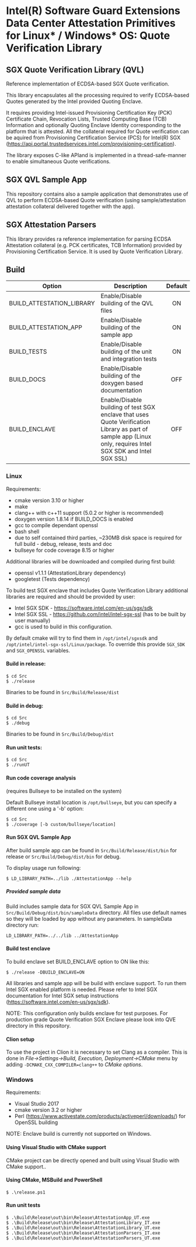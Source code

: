 Intel(R) Software Guard Extensions Data Center Attestation Primitives for Linux* / Windows* OS: Quote Verification Library
================================================

## SGX Quote Verification Library (QVL)

Reference implementation of ECDSA-based SGX Quote verification.

This library encapsulates all the processing required to verify ECDSA-based Quotes generated by the Intel provided Quoting Enclave.

It requires providing Intel-issued Provisioning Certification Key (PCK) Certificate Chain, Revocation Lists, Trusted Computing Base (TCB) Information and optionally Quoting Enclave Identity corresponding to the platform that is attested. All the collateral required for Quote verification can be aquired from Provisioning Certification Service (PCS) for Intel(R) SGX (https://api.portal.trustedservices.intel.com/provisioning-certification).

The library exposes C-like APIand is implemented in a thread-safe-manner to enable simultaneous Quote verifications.

## SGX QVL Sample App
This repository contains also a sample application that demonstrates use of QVL to perform ECDSA-based Quote verification (using sample/attestation attestation collateral delivered together with the app).

## SGX Attestation Parsers
This library provides ra reference implementation for parsing ECDSA Attestation collateral (e.g. PCK certificates, TCB Information) provided by Provisioning Certification Service. It is used by Quote Verification Library.

## Build
| Option | Description | Default |
| ----- | ----- | :-----: |
| BUILD_ATTESTATION_LIBRARY | Enable/Disable building of the QVL files | ON |
| BUILD_ATTESTATION_APP | Enable/Disable building of the sample app | ON |
| BUILD_TESTS | Enable/Disable building of the unit and integration tests | ON |
| BUILD_DOCS | Enable/Disable building of the doxygen based documentation | OFF |
| BUILD_ENCLAVE | Enable/Disable building of test SGX enclave that uses Quote Verification Library as part of sample app (Linux only, requires Intel SGX SDK and Intel SGX SSL) | OFF |

### Linux
Requirements:

* cmake version 3.10 or higher
* make
* clang++ with c++11 support (5.0.2 or higher is recommended)
* doxygen version 1.8.14 if BUILD_DOCS is enabled
* gcc to compile dependant openssl
* bash shell
* due to self contained third parties, ~230MB disk space is required for full build - debug, release, tests and doc
* bullseye for code coverage 8.15 or higher

Additional libraries will be downloaded and compiled during first build:

* openssl v1.1.1 (AttestationLibrary dependency)
* googletest (Tests dependency)

To build test SGX enclave that includes Quote Verification Library additional libraries are required and should be provided by user:

* Intel SGX SDK - https://software.intel.com/en-us/sgx/sdk
* Intel SGX SSL - https://github.com/intel/intel-sgx-ssl (has to be built by user manually)
* gcc is used to build in this configuration.

By default cmake will try to find them in `/opt/intel/sgxsdk` and `/opt/intel/intel-sgx-ssl/Linux/package`. To override this provide `SGX_SDK` and `SGX_OPENSSL` variables.

#### Build in release:
````
$ cd Src
$ ./release
````

Binaries to be found in `Src/Build/Release/dist`

#### Build in debug:

````
$ cd Src
$ ./debug
````

Binaries to be found in `Src/Build/Debug/dist`

#### Run unit tests:

````
$ cd Src
$ ./runUT
````

#### Run code coverage analysis
(requires Bullseye to be installed on the system)

Default Bullseye install location is `/opt/bullseye`, but you can specify a different one using a '-b' option:

````
$ cd Src
$ ./coverage [-b custom/bullseye/location]
````

#### Run SGX QVL Sample App
After build sample app can be found in `Src/Build/Release/dist/bin` for release or `Src/Build/Debug/dist/bin` for debug.

To display usage run following:

````
$ LD_LIBRARY_PATH=../lib ./AttestationApp --help
````
##### Provided sample data
Build includes sample data for SGX QVL Sample App in `Src/Build/Debug/dist/bin/sampleData` directory. All files use default names so they will be loaded by app without any parameters. In sampleData directory run:
```
LD_LIBRARY_PATH=../../lib ../AttestationApp
```

#### Build test enclave
To build enclave set BUILD_ENCLAVE option to ON like this:
````
$ ./release -DBUILD_ENCLAVE=ON
````

All libraries and sample app will be build with enclave support. To run them Intel SGX enabled platform is needed. Please refer to Intel SGX documentation for Intel SGX setup instructions (https://software.intel.com/en-us/sgx/sdk).

NOTE: This configuration only builds enclave for test purposes. For production grade Quote Verification SGX Enclave please look into QVE directory in this repository.

#### Clion setup
To use the project in Clion it is necessary to set Clang as a compiler. This is done in *File->Settings->Build, Execution, Deployment->CMake* menu by adding `-DCMAKE_CXX_COMPILER=clang++` to *CMake options*.

### Windows
Requirements:

* Visual Studio 2017
* cmake version 3.2 or higher
* Perl (https://www.activestate.com/products/activeperl/downloads/) for OpenSSL building

NOTE: Enclave build is currently not supported on Windows.

#### Using Visual Studio with CMake support
CMake project can be directly opened and built using Visual Studio with CMake support..
#### Using CMake, MSBuild and PowerShell
````
$ .\release.ps1
````
#### Run unit tests
````
$ .\Build\Release\out\bin\Release\AttestationApp_UT.exe
$ .\Build\Release\out\bin\Release\AttestationLibrary_IT.exe
$ .\Build\Release\out\bin\Release\AttestationLibrary_UT.exe
$ .\Build\Release\out\bin\Release\AttestationParsers_IT.exe
$ .\Build\Release\out\bin\Release\AttestationParsers_UT.exe
````
